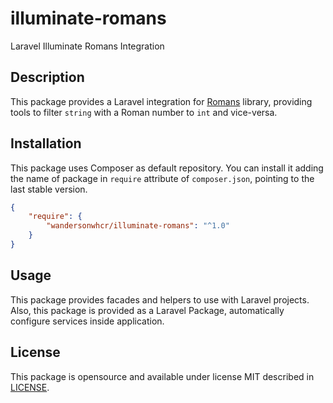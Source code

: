 # illuminate-romans

Laravel Illuminate Romans Integration

## Description

This package provides a Laravel integration for
[Romans](https://github.com/wandersonwhcr/romans) library, providing tools to
filter `string` with a Roman number to `int` and vice-versa.

## Installation

This package uses Composer as default repository. You can install it adding the
name of package in `require` attribute of `composer.json`, pointing to the last
stable version.

```json
{
    "require": {
        "wandersonwhcr/illuminate-romans": "^1.0"
    }
}
```

## Usage

This package provides facades and helpers to use with Laravel projects. Also,
this package is provided as a Laravel Package, automatically configure services
inside application.

## License

This package is opensource and available under license MIT described in
[LICENSE](https://github.com/wandersonwhcr/laravel-romans/blob/master/LICENSE).
